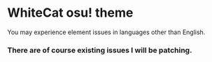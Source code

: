 # WhiteCat osu! theme

You may experience element issues in languages other than English.
### There are of course existing issues I will be patching.
